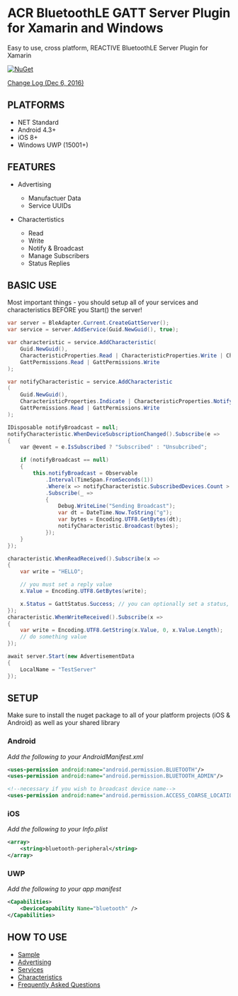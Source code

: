 # ACR BluetoothLE GATT Server Plugin for Xamarin and Windows
Easy to use, cross platform, REACTIVE BluetoothLE Server Plugin for Xamarin

[![NuGet](https://img.shields.io/nuget/v/Acr.Ble.Server.svg?maxAge=2592000)](https://www.nuget.org/packages/Acr.Ble.Server/)

[Change Log (Dec 6, 2016)](docs/changelog.md)


## PLATFORMS

* NET Standard
* Android 4.3+
* iOS 8+
* Windows UWP (15001+)


## FEATURES

* Advertising
    * Manufactuer Data
    * Service UUIDs

* Charactertistics
    * Read
    * Write
    * Notify & Broadcast
    * Manage Subscribers
    * Status Replies


## BASIC USE

Most important things - you should setup all of your services and characteristics BEFORE you Start() the server!

```csharp
var server = BleAdapter.Current.CreateGattServer();
var service = server.AddService(Guid.NewGuid(), true);

var characteristic = service.AddCharacteristic(
    Guid.NewGuid(),
    CharacteristicProperties.Read | CharacteristicProperties.Write | CharacteristicProperties.WriteWithoutResponse,
    GattPermissions.Read | GattPermissions.Write
);

var notifyCharacteristic = service.AddCharacteristic
(
    Guid.NewGuid(),
    CharacteristicProperties.Indicate | CharacteristicProperties.Notify,
    GattPermissions.Read | GattPermissions.Write
);

IDisposable notifyBroadcast = null;
notifyCharacteristic.WhenDeviceSubscriptionChanged().Subscribe(e =>
{
    var @event = e.IsSubscribed ? "Subscribed" : "Unsubcribed";

    if (notifyBroadcast == null)
    {
        this.notifyBroadcast = Observable
            .Interval(TimeSpan.FromSeconds(1))
            .Where(x => notifyCharacteristic.SubscribedDevices.Count > 0)
            .Subscribe(_ =>
            {
                Debug.WriteLine("Sending Broadcast");
                var dt = DateTime.Now.ToString("g");
                var bytes = Encoding.UTF8.GetBytes(dt);
                notifyCharacteristic.Broadcast(bytes);
            });
    }
});

characteristic.WhenReadReceived().Subscribe(x =>
{
    var write = "HELLO";

    // you must set a reply value
    x.Value = Encoding.UTF8.GetBytes(write);

    x.Status = GattStatus.Success; // you can optionally set a status, but it defaults to Success
});
characteristic.WhenWriteReceived().Subscribe(x =>
{
    var write = Encoding.UTF8.GetString(x.Value, 0, x.Value.Length);
    // do something value
});

await server.Start(new AdvertisementData
{
    LocalName = "TestServer"
});
```

## SETUP

Make sure to install the nuget package to all of your platform projects (iOS & Android) as well as your shared library

### Android

_Add the following to your AndroidManifest.xml_
 
```xml
<uses-permission android:name="android.permission.BLUETOOTH"/>
<uses-permission android:name="android.permission.BLUETOOTH_ADMIN"/>

<!--necessary if you wish to broadcast device name-->
<uses-permission android:name="android.permission.ACCESS_COARSE_LOCATION" />
```

### iOS
_Add the following to your Info.plist_

```xml
<array>
    <string>bluetooth-peripheral</string>
</array>
```

### UWP
_Add the following to your app manifest_

```xml
<Capabilities>
    <DeviceCapability Name="bluetooth" />
</Capabilities>
```

## HOW TO USE

* [Sample](https://github.com/aritchie/bleserver/blob/master/Samples/Samples/ViewModels/EasyServerViewModel.cs)
* [Advertising](docs/advertising.md)
* [Services](docs/services.md)
* [Characteristics](docs/characteristics.md)
* [Frequently Asked Questions](docs/faq.md)
